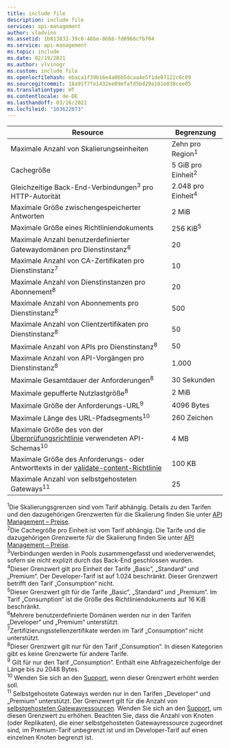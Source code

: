 ```yaml
---
title: include file
description: include file
services: api-management
author: vladvino
ms.assetid: 1b813833-39c8-46be-8666-fd0960cfbf04
ms.service: api-management
ms.topic: include
ms.date: 02/19/2021
ms.author: vlvinogr
ms.custom: include file
ms.openlocfilehash: ebaca1f39b16e4a06b5dcaa4e5f1de07122c6c89
ms.sourcegitcommit: 18a91f7fe1432ee09efafd5bd29a181e038cee05
ms.translationtype: HT
ms.contentlocale: de-DE
ms.lasthandoff: 03/16/2021
ms.locfileid: "103622073"
---
```

| Resource | Begrenzung |
| ---------------------------------------------------------------------- | -------------------------- |
| Maximale Anzahl von Skalierungseinheiten | Zehn pro Region<sup>1</sup> |
| Cachegröße | 5 GiB pro Einheit<sup>2</sup> |
| Gleichzeitige Back-End-Verbindungen<sup>3</sup> pro HTTP-Autorität | 2\.048 pro Einheit<sup>4</sup> |
| Maximale Größe zwischengespeicherter Antworten | 2 MiB |
| Maximale Größe eines Richtliniendokuments | 256 KiB<sup>5</sup> |
| Maximale Anzahl benutzerdefinierter Gatewaydomänen pro Dienstinstanz<sup>6</sup> | 20 |
| Maximale Anzahl von CA-Zertifikaten pro Dienstinstanz<sup>7</sup> | 10 |
| Maximale Anzahl von Dienstinstanzen pro Abonnement<sup>8</sup> | 20 |
| Maximale Anzahl von Abonnements pro Dienstinstanz<sup>8</sup> | 500 |
| Maximale Anzahl von Clientzertifikaten pro Dienstinstanz<sup>8</sup> | 50 |
| Maximale Anzahl von APIs pro Dienstinstanz<sup>8</sup> | 50 |
| Maximale Anzahl von API-Vorgängen pro Dienstinstanz<sup>8</sup> | 1\.000 |
| Maximale Gesamtdauer der Anforderungen<sup>8</sup> | 30 Sekunden |
| Maximale gepufferte Nutzlastgröße<sup>8</sup> | 2 MiB |
| Maximale Größe der Anforderungs-URL<sup>9</sup> | 4096 Bytes |
| Maximale Länge des URL-Pfadsegments<sup>10</sup> | 260 Zeichen |
| Maximale Größe des von der [Überprüfungsrichtlinie](../articles/api-management/validation-policies.md) verwendeten API-Schemas<sup>10</sup> | 4 MB |
| Maximale Größe des Anforderungs- oder Antworttexts in der [validate-content-Richtlinie](../articles/api-management/validation-policies.md#validate-content) | 100 KB |
| Maximale Anzahl von selbstgehosteten Gateways<sup>11</sup> | 25 |

<sup>1</sup>Die Skalierungsgrenzen sind vom Tarif abhängig. Details zu den Tarifen und den dazugehörigen Grenzwerten für die Skalierung finden Sie unter [API Management – Preise](https://azure.microsoft.com/pricing/details/api-management/).<br/>
<sup>2</sup>Die Cachegröße pro Einheit ist vom Tarif abhängig. Die Tarife und die dazugehörigen Grenzwerte für die Skalierung finden Sie unter [API Management – Preise](https://azure.microsoft.com/pricing/details/api-management/).<br/>
<sup>3</sup>Verbindungen werden in Pools zusammengefasst und wiederverwendet, sofern sie nicht explizit durch das Back-End geschlossen wurden.<br/>
<sup>4</sup>Dieser Grenzwert gilt pro Einheit der Tarife „Basic“, „Standard“ und „Premium“. Der Developer-Tarif ist auf 1.024 beschränkt. Dieser Grenzwert betrifft den Tarif „Consumption“ nicht.<br/>
<sup>5</sup>Dieser Grenzwert gilt für die Tarife „Basic“, „Standard“ und „Premium“. Im Tarif „Consumption“ ist die Größe des Richtliniendokuments auf 16 KiB beschränkt.<br/>
<sup>6</sup>Mehrere benutzerdefinierte Domänen werden nur in den Tarifen „Developer“ und „Premium“ unterstützt.<br/>
<sup>7</sup>Zertifizierungsstellenzertifikate werden im Tarif „Consumption“ nicht unterstützt.<br/>
<sup>8</sup>Dieser Grenzwert gilt nur für den Tarif „Consumption“. In diesen Kategorien gibt es keine Grenzwerte für andere Tarife.<br/>
<sup>9</sup> Gilt für nur den Tarif „Consumption“. Enthält eine Abfragezeichenfolge der Länge bis zu 2048 Bytes.<br/>
<sup>10</sup> Wenden Sie sich an den [Support](https://azure.microsoft.com/support/options/), wenn dieser Grenzwert erhöht werden soll.<br/>
<sup>11</sup> Selbstgehostete Gateways werden nur in den Tarifen „Developer“ und „Premium“ unterstützt. Der Grenzwert gilt für die Anzahl von [selbstgehosteten Gatewayressourcen](/rest/api/apimanagement/2019-12-01/gateway). Wenden Sie sich an den [Support](https://azure.microsoft.com/support/options/), um diesen Grenzwert zu erhöhen. Beachten Sie, dass die Anzahl von Knoten (oder Replikaten), die einer selbstgehosteten Gatewayressource zugeordnet sind, im Premium-Tarif unbegrenzt ist und im Developer-Tarif auf einen einzelnen Knoten begrenzt ist.